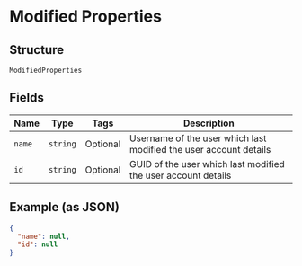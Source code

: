 
# Modified Properties

## Structure

`ModifiedProperties`

## Fields

| Name | Type | Tags | Description |
|  --- | --- | --- | --- |
| `name` | `string` | Optional | Username of the user which last modified the user account details |
| `id` | `string` | Optional | GUID of the user which last modified the user account details |

## Example (as JSON)

```json
{
  "name": null,
  "id": null
}
```

